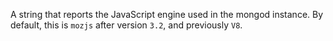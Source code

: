 A string that reports the JavaScript engine used in the mongod instance.
By default, this is `mozjs` after version `3.2`, and previously `V8`.

